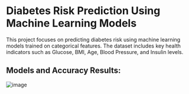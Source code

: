 # Diabetes Risk Prediction Using Machine Learning Models
This project focuses on predicting diabetes risk using machine learning models trained on categorical features. The dataset includes key health indicators such as Glucose, BMI, Age, Blood Pressure, and Insulin levels.
## Models and Accuracy Results:
![image](https://github.com/user-attachments/assets/4116ecfa-744d-4785-84c0-f0bb50fb2748)

